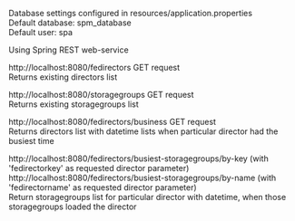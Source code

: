 Database settings configured in resources/application.properties <br />
Default database: spm_database <br />
Default user: spa <br />

Using Spring REST web-service

http://localhost:8080/fedirectors GET request <br />
Returns existing directors list

http://localhost:8080/storagegroups GET request <br />
Returns existing storagegroups list

http://localhost:8080/fedirectors/business GET request <br />
Returns directors list with datetime lists when particular director had the busiest time

http://localhost:8080/fedirectors/busiest-storagegroups/by-key (with 'fedirectorkey' as requested director parameter) <br />
http://localhost:8080/fedirectors/busiest-storagegroups/by-name (with 'fedirectorname' as requested director parameter) <br />
Return storagegroups list for particular director with datetime, when those storagegroups loaded the director

